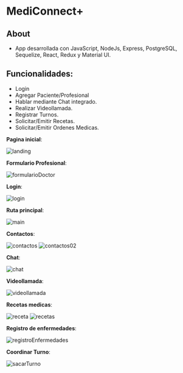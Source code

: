 
# MediConnect+

## About

- App desarrollada con JavaScript, NodeJs, Express, PostgreSQL, Sequelize, React, Redux y Material UI.

## Funcionalidades: 
- Login
- Agregar Paciente/Profesional
- Hablar mediante Chat integrado.
- Realizar Videollamada.
- Registrar Turnos.
- Solicitar/Emitir Recetas.
- Solicitar/Emitir Ordenes Medicas.


__Pagina inicial__: 

![landing](client/public/landing.png)

__Formulario Profesional__:

![formularioDoctor](client/public/formularioDoctor.png)

__Login__: 

![login](client/public/login.png)

__Ruta principal__: 

![main](client/public/main.png)

__Contactos__:

![contactos](client/public/contactos.png)
![contactos02](client/public/contactos02.png)

__Chat__:

![chat](client/public/chat.png)

__Videollamada__:

![videollamada](client/public/videollamada.png)

__Recetas medicas__:

![receta](client/public/receta.png)
![recetas](client/public/recetas.png)

__Registro de enfermedades__:

![registroEnfermedades](client/public/registroEnfermedades.png)

__Coordinar Turno__:

![sacarTurno](client/public/sacarTurno.png)

